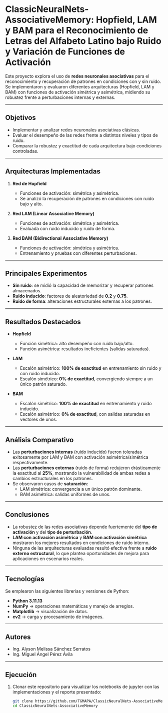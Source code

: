 # ClassicNeuralNets-AssociativeMemory: Hopfield, LAM y BAM para el Reconocimiento de Letras del Alfabeto Latino bajo Ruido y Variación de Funciones de Activación

Este proyecto explora el uso de **redes neuronales asociativas** para el reconocimiento y recuperación de patrones en condiciones con y sin ruido. Se implementaron y evaluaron diferentes arquitecturas (Hopfield, LAM y BAM) con funciones de activación simétrica y asimétrica, midiendo su robustez frente a perturbaciones internas y externas.  

---

## Objetivos
- Implementar y analizar redes neuronales asociativas clásicas.  
- Evaluar el desempeño de las redes frente a distintos niveles y tipos de ruido.  
- Comparar la robustez y exactitud de cada arquitectura bajo condiciones controladas.  

---

## Arquitecturas Implementadas
1. **Red de Hopfield**  
   - Funciones de activación: simétrica y asimétrica.  
   - Se analizó la recuperación de patrones en condiciones con ruido bajo y alto.  

2. **Red LAM (Linear Associative Memory)**  
   - Funciones de activación: simétrica y asimétrica.  
   - Evaluada con ruido inducido y ruido de forma.  

3. **Red BAM (Bidirectional Associative Memory)**  
   - Funciones de activación: simétrica y asimétrica.  
   - Entrenamiento y pruebas con diferentes perturbaciones.  

---

## Principales Experimentos
- **Sin ruido**: se midió la capacidad de memorizar y recuperar patrones almacenados.  
- **Ruido inducido**: factores de aleatoriedad de **0.2** y **0.75**.  
- **Ruido de forma**: alteraciones estructurales externas a los patrones.  

---

## Resultados Destacados
- **Hopfield**  
  - Función simétrica: alto desempeño con ruido bajo/alto.  
  - Función asimétrica: resultados ineficientes (salidas saturadas).  

- **LAM**  
  - Escalón asimétrico: **100% de exactitud** en entrenamiento sin ruido y con ruido inducido.  
  - Escalón simétrico: **0% de exactitud**, convergiendo siempre a un único patrón saturado.  

- **BAM**  
  - Escalón simétrico: **100% de exactitud** en entrenamiento y ruido inducido.  
  - Escalón asimétrico: **0% de exactitud**, con salidas saturadas en vectores de unos.  

---

## Análisis Comparativo
- Las **perturbaciones internas** (ruido inducido) fueron toleradas exitosamente por LAM y BAM con activación asimétrica/simétrica respectivamente.  
- Las **perturbaciones externas** (ruido de forma) redujeron drásticamente la exactitud al **25%**, mostrando la vulnerabilidad de ambas redes a cambios estructurales en los patrones.  
- Se observaron casos de **saturación**:
  - LAM simétrica: convergencia a un único patrón dominante.  
  - BAM asimétrica: salidas uniformes de unos.  

---

## Conclusiones
- La robustez de las redes asociativas depende fuertemente del **tipo de activación** y del **tipo de perturbación**.  
- **LAM con activación asimétrica** y **BAM con activación simétrica** mostraron los mejores resultados en condiciones de ruido interno.  
- Ninguna de las arquitecturas evaluadas resultó efectiva frente a **ruido externo estructural**, lo que plantea oportunidades de mejora para aplicaciones en escenarios reales.  

---

## Tecnologías 
Se emplearon las siguientes librerías y versiones de Python:
- **Python 3.11.13** 
- **NumPy** → operaciones matemáticas y manejo de arreglos.  
- **Matplotlib** → visualización de datos.  
- **cv2** → carga y procesamiento de imágenes.  

---

## Autores
- Ing. Alyson Melissa Sánchez Serratos
- Ing. Miguel Ángel Pérez Ávila

---
 ## Ejecución
1. Clonar este repositorio para visualizar los notebooks de jupyter con las implementaciones y el reporte presentado:  
   ```bash
   git clone https://github.com/TGMAPA/ClassicNeuralNets-AssociativeMemory.git
   cd ClassicNeuralNets-AssociativeMemory
